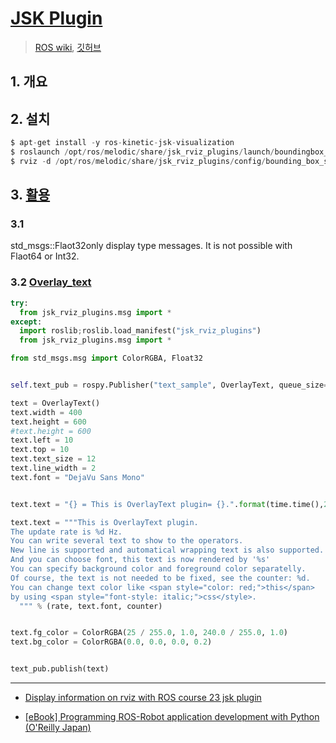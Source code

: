 # [JSK Plugin](https://jsk-visualization.readthedocs.io/en/latest/jsk_rviz_plugins/index.html)

> [ROS wiki](http://wiki.ros.org/jsk_rviz_plugins), [깃허브](https://github.com/jsk-ros-pkg/jsk_visualization)

## 1. 개요 



## 2. 설치 

```python 
$ apt-get install -y ros-kinetic-jsk-visualization
$ roslaunch /opt/ros/melodic/share/jsk_rviz_plugins/launch/boundingbox_sample.launch
$ rviz -d /opt/ros/melodic/share/jsk_rviz_plugins/config/bounding_box_sample.rviz #Click "PieChart" or "Plotter2D" 

```

## 3. [활용](https://github.com/jsk-ros-pkg/jsk_visualization/tree/master/jsk_rviz_plugins/samples)

### 3.1 

std_msgs::Flaot32only display type messages. It is not possible with Flaot64 or Int32.

### 3.2 [Overlay_text ](https://github.com/jsk-ros-pkg/jsk_visualization/blob/master/jsk_rviz_plugins/samples/overlay_sample.py)


```python 
try:
  from jsk_rviz_plugins.msg import *
except:
  import roslib;roslib.load_manifest("jsk_rviz_plugins")
  from jsk_rviz_plugins.msg import *

from std_msgs.msg import ColorRGBA, Float32


self.text_pub = rospy.Publisher("text_sample", OverlayText, queue_size=1)

text = OverlayText()
text.width = 400
text.height = 600
#text.height = 600
text.left = 10
text.top = 10
text.text_size = 12
text.line_width = 2
text.font = "DejaVu Sans Mono"


text.text = "{} = This is OverlayText plugin= {}.".format(time.time(),2)

text.text = """This is OverlayText plugin.
The update rate is %d Hz.
You can write several text to show to the operators.
New line is supported and automatical wrapping text is also supported.
And you can choose font, this text is now rendered by '%s'
You can specify background color and foreground color separatelly.
Of course, the text is not needed to be fixed, see the counter: %d.
You can change text color like <span style="color: red;">this</span>
by using <span style="font-style: italic;">css</style>.
  """ % (rate, text.font, counter)


text.fg_color = ColorRGBA(25 / 255.0, 1.0, 240.0 / 255.0, 1.0)
text.bg_color = ColorRGBA(0.0, 0.0, 0.0, 0.2)


text_pub.publish(text)

```



---

- [Display information on rviz with ROS course 23 jsk plugin](https://qiita.com/srs/items/96d1facf8ddfb56d97a4)

- [[eBook] Programming ROS-Robot application development with Python (O'Reilly Japan)](https://myenigma.hatenablog.com/entry/2015/10/30/223023)